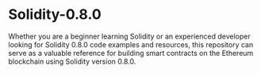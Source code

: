 # Solidity-0.8.0
Whether you are a beginner learning Solidity or an experienced developer looking for Solidity 0.8.0 code examples and resources, this repository can serve as a valuable reference for building smart contracts on the Ethereum blockchain using Solidity version 0.8.0.
